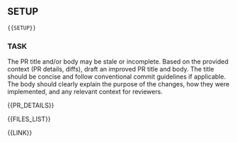 ## SETUP
```bash
{{SETUP}}
```

### TASK
The PR title and/or body may be stale or incomplete. Based on the provided context (PR details, diffs), draft an improved PR title and body. The title should be concise and follow conventional commit guidelines if applicable. The body should clearly explain the purpose of the changes, how they were implemented, and any relevant context for reviewers.

{{PR_DETAILS}}

{{FILES_LIST}}

{{LINK}}